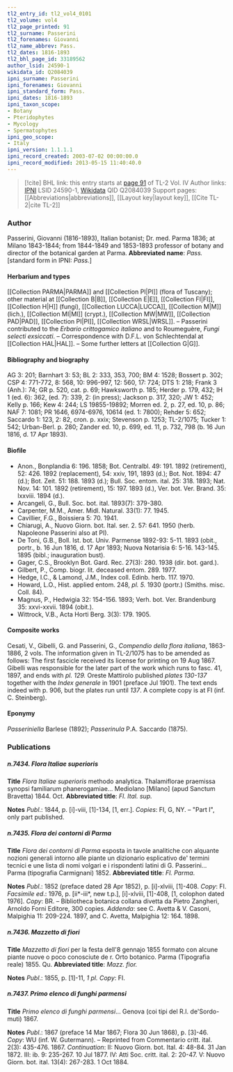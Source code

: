 ```yaml
---
tl2_entry_id: tl2_vol4_0101
tl2_volume: vol4
tl2_page_printed: 91
tl2_surname: Passerini
tl2_forenames: Giovanni
tl2_name_abbrev: Pass.
tl2_dates: 1816-1893
tl2_bhl_page_id: 33189562
author_lsid: 24590-1
wikidata_id: Q2084039
ipni_surname: Passerini
ipni_forenames: Giovanni
ipni_standard_form: Pass.
ipni_dates: 1816-1893
ipni_taxon_scope: 
- Botany
- Pteridophytes
- Mycology
- Spermatophytes
ipni_geo_scope: 
- Italy
ipni_version: 1.1.1.1
ipni_record_created: 2003-07-02 00:00:00.0
ipni_record_modified: 2013-05-15 11:40:40.0
---
```


> [!cite] BHL link: this entry starts at [page 91](https://www.biodiversitylibrary.org/page/33189562) of TL-2 Vol. IV
> Author links: [IPNI](https://www.ipni.org/a/24590-1) LSID 24590-1, [Wikidata](https://www.wikidata.org/wiki/Q2084039) QID Q2084039
> Support pages: [[Abbreviations|abbreviations]], [[Layout key|layout key]], [[Cite TL-2|cite TL-2]]

### Author

Passerini, Giovanni (1816-1893), Italian botanist; Dr. med. Parma 1836; at Milano 1843-1844; from 1844-1849 and 1853-1893 professor of botany and director of the botanical garden at Parma. 
**Abbreviated name**: *Pass.* \[standard form in IPNI: *Pass.*\]

#### Herbarium and types

[[Collection PARMA|PARMA]] and [[Collection PI|PI]] (flora of Tuscany); other material at [[Collection B|B]], [[Collection E|E]], [[Collection FI|FI]], [[Collection H|H]] (fungi), [[Collection LUCCA|LUCCA]], [[Collection M|M]] (lich.), [[Collection MI|MI]] (crypt.), [[Collection MW|MW]], [[Collection PAD|PAD]], [[Collection PI|PI]], [[Collection WRSL|WRSL]]. – Passerini contributed to the *Erbario crittogamico italiano* and to Roumeguère, *Fungi selecti exsiccati*. – Correspondence with D.F.L. von Schlechtendal at [[Collection HAL|HAL]]. – Some further letters at [[Collection G|G]].

#### Bibliography and biography

AG 3: 201; Barnhart 3: 53; BL 2: 333, 353, 700; BM 4: 1528; Bossert p. 302; CSP 4: 771-772, 8: 568, 10: 996-997, 12: 560, 17: 724; DTS 1: 218; Frank 3 (Anh.): 74; GR p. 520, cat. p. 69; Hawksworth p. 185; Herder p. 179, 432; IH 1 (ed. 6): 362, (ed. 7): 339, 2: (in press); Jackson p. 317, 320; JW 1: 452; Kelly p. 166; Kew 4: 244; LS 19855-19892; Morren ed. 2, p. 27, ed. 10, p. 86; NAF 7: 1081; PR 1646, 6974-6976, 10614 (ed. 1: 7800); Rehder 5: 652; Saccardo 1: 123, 2: 82, cron. p. xxix; Stevenson p. 1253; TL-2/1075; Tucker 1: 542; Urban-Berl. p. 280; Zander ed. 10, p. 699, ed. 11, p. 732, 798 (b. 16 Jun 1816, d. 17 Apr 1893).

#### Biofile

- Anon., Bonplandia 6: 196. 1858; Bot. Centralbl. 49: 191. 1892 (retirement), 52: 426. 1892 (replacement), 54: xxiv, 191, 1893 (d.); Bot. Not. 1894: 47 (d.); Bot. Zeit. 51: 188. 1893 (d.); Bull. Soc. entom. ital. 25: 318. 1893; Nat. Nov. 14: 101. 1892 (retirement), 15: 197. 1893 (d.), Ver. bot. Ver. Brand. 35: lxxviii. 1894 (d.).
- Arcangeli, G., Bull. Soc. bot. ital. 1893(7): 379-380.
- Carpenter, M.M., Amer. Midl. Natural. 33(1): 77. 1945.
- Cavillier, F.G., Boissiera 5: 70. 1941.
- Chiarugi, A., Nuovo Giorn. bot. Ital. ser. 2. 57: 641. 1950 (herb. Napoleone Passerini also at PI).
- De Toni, G.B., Boll. Ist. bot. Univ. Parmense 1892-93: 5-11. 1893 (obit., portr., b. 16 Jun 1816, d. 17 Apr 1893; Nuova Notarisia 6: 5-16. 143-145. 1895 (bibl.; inauguration bust).
- Gager, C.S., Brooklyn Bot. Gard. Rec. 27(3): 280. 1938 (dir. bot. gard.).
- Gilbert, P., Comp. biogr. lit. deceased entom. 289. 1977.
- Hedge, I.C., & Lamond, J.M., Index coll. Edinb. herb. 117. 1970.
- Howard, L.O., Hist. applied entom. 248, *pl. 5.* 1930 (portr.) (Smiths. misc. Coll. 84).
- Magnus, P., Hedwigia 32: 154-156. 1893; Verh. bot. Ver. Brandenburg 35: xxvi-xxvii. 1894 (obit.).
- Wittrock, V.B., Acta Horti Berg. 3(3): 179. 1905.

#### Composite works

Cesati, V., Gibelli, G. and Passerini, G., *Compendio della flora italiana*, 1863-1886, 2 vols. The information given in TL-2/1075 has to be amended as follows: The first fascicle received its license for printing on 19 Aug 1867. Gibelli was responsible for the later part of the work which runs to fasc. 41, 1897, and ends with *pl. 129.* Oreste Mattirolo published *plates 130-137* together with the *Index generale* in 1901 (preface Jul 1901). The text ends indeed with p. 906, but the plates run until *137*. A complete copy is at FI (inf. C. Steinberg).

#### Eponymy

*Passeriniella* Barlese (1892); *Passerinula* P.A. Saccardo (1875).

### Publications

##### n.7434. Flora Italiae superioris

**Title**
*Flora Italiae superioris* methodo analytica. Thalamiflorae praemissa synopsi familiarum phanerogamiae... Mediolano \[Milano\] (apud Sanctum Bravetta) 1844. Oct.
**Abbreviated title**: *Fl. Ital. sup.*

**Notes**
*Publ*.: 1844, p. \[i\]-viii, \[1\]-134, \[1, err.\]. *Copies*: FI, G, NY. – "Part I", only part published.

##### n.7435. Flora dei contorni di Parma

**Title**
*Flora dei contorni di Parma* esposta in tavole analitiche con alquante nozioni generali intorno alle piante un dizionario esplicativo de' termini tecnici e une lista di nomi volgari e i rispondenti latini di G. Passerini... Parma (tipografia Carmignani) 1852.
**Abbreviated title**: *Fl. Parma*.

**Notes**
*Publ*.: 1852 (preface dated 28 Apr 1852), p. \[i\]-xlviii, \[1\]-408. *Copy*: FI.
*Facsimile ed*.: 1976, p. \[ii\*-iii\*, new t.p.\], \[i\]-xlviii, \[1\]-408, \[1, colophon dated 1976\].
*Copy*: BR. – Bibliotheca botanica collana divetta da Pietro Zangheri, Arnoldo Forni Editore, 300 copies.
*Addenda*: see C. Avetta & V. Casoni, Malpighia 11: 209-224. 1897, and C. Avetta, Malpighia 12: 164. 1898.

##### n.7436. Mazzetto di fiori

**Title**
*Mazzetto di fiori* per la festa dell'8 gennajo 1855 formato con alcune piante nuove o poco conosciute de r. Orto botanico. Parma (Tipografia reale) 1855. Qu.
**Abbreviated title**: *Mazz. fior.*

**Notes**
*Publ*.: 1855, p. \[1\]-11, *1 pl. Copy*: FI.

##### n.7437. Primo elenco di funghi parmensi

**Title**
*Primo elenco di funghi parmensi*... Genova (coi tipi del R.I. de'Sordo-muti) 1867.

**Notes**
*Publ*.: 1867 (preface 14 Mar 1867; Flora 30 Jun 1868), p. \[3\]-46. *Copy*: WU (inf. W. Gutermann). – Reprinted from Commentario critt. ital. 2(3): 435-476. 1867.
*Continuation*: II: Nuovo Giorn. bot. Ital. 4: 48-84. 31 Jan 1872.
III: ib. 9: 235-267. 10 Jul 1877.
IV: Atti Soc. critt. ital. 2: 20-47.
V: Nuovo Giorn. bot. ital. 13(4): 267-283. 1 Oct 1884.

